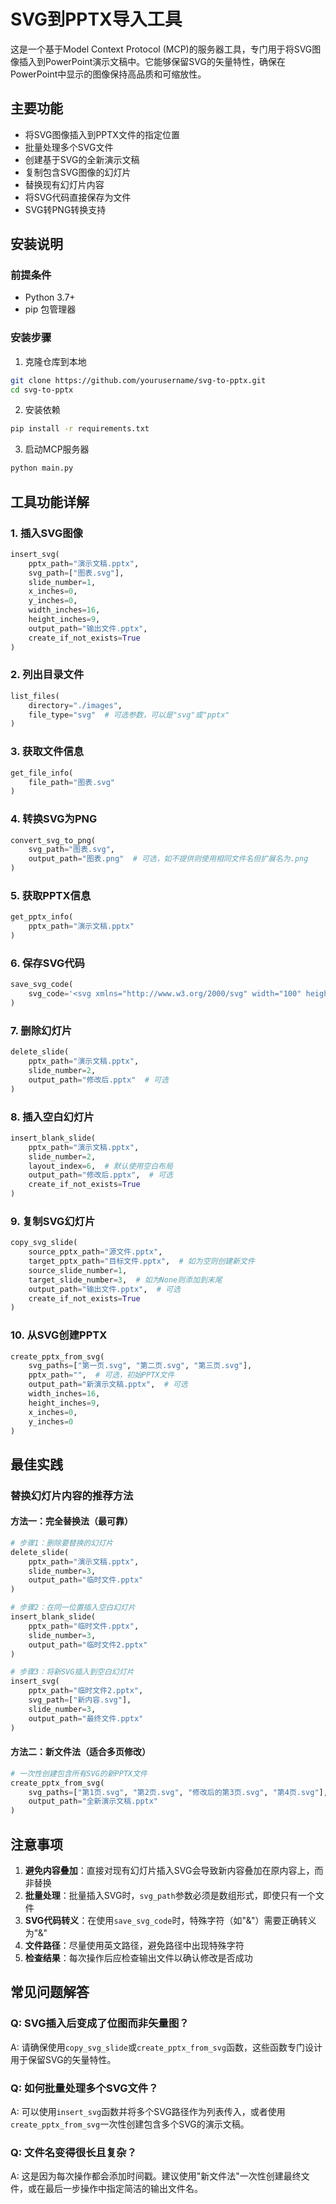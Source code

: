 # SVG到PPTX导入工具

这是一个基于Model Context Protocol (MCP)的服务器工具，专门用于将SVG图像插入到PowerPoint演示文稿中。它能够保留SVG的矢量特性，确保在PowerPoint中显示的图像保持高品质和可缩放性。

## 主要功能

- 将SVG图像插入到PPTX文件的指定位置
- 批量处理多个SVG文件
- 创建基于SVG的全新演示文稿
- 复制包含SVG图像的幻灯片
- 替换现有幻灯片内容
- 将SVG代码直接保存为文件
- SVG转PNG转换支持

## 安装说明

### 前提条件

- Python 3.7+
- pip 包管理器

### 安装步骤

1. 克隆仓库到本地

```bash
git clone https://github.com/yourusername/svg-to-pptx.git
cd svg-to-pptx
```

2. 安装依赖

```bash
pip install -r requirements.txt
```

3. 启动MCP服务器

```bash
python main.py
```

## 工具功能详解

### 1. 插入SVG图像

```python
insert_svg(
    pptx_path="演示文稿.pptx",
    svg_path=["图表.svg"],
    slide_number=1,
    x_inches=0,
    y_inches=0,
    width_inches=16,
    height_inches=9,
    output_path="输出文件.pptx",
    create_if_not_exists=True
)
```

### 2. 列出目录文件

```python
list_files(
    directory="./images",
    file_type="svg"  # 可选参数，可以是"svg"或"pptx"
)
```

### 3. 获取文件信息

```python
get_file_info(
    file_path="图表.svg"
)
```

### 4. 转换SVG为PNG

```python
convert_svg_to_png(
    svg_path="图表.svg",
    output_path="图表.png"  # 可选，如不提供则使用相同文件名但扩展名为.png
)
```

### 5. 获取PPTX信息

```python
get_pptx_info(
    pptx_path="演示文稿.pptx"
)
```

### 6. 保存SVG代码

```python
save_svg_code(
    svg_code='<svg xmlns="http://www.w3.org/2000/svg" width="100" height="100"><circle cx="50" cy="50" r="40" stroke="black" stroke-width="2" fill="red"/></svg>'
)
```

### 7. 删除幻灯片

```python
delete_slide(
    pptx_path="演示文稿.pptx",
    slide_number=2,
    output_path="修改后.pptx"  # 可选
)
```

### 8. 插入空白幻灯片

```python
insert_blank_slide(
    pptx_path="演示文稿.pptx",
    slide_number=2,
    layout_index=6,  # 默认使用空白布局
    output_path="修改后.pptx",  # 可选
    create_if_not_exists=True
)
```

### 9. 复制SVG幻灯片

```python
copy_svg_slide(
    source_pptx_path="源文件.pptx",
    target_pptx_path="目标文件.pptx",  # 如为空则创建新文件
    source_slide_number=1,
    target_slide_number=3,  # 如为None则添加到末尾
    output_path="输出文件.pptx",  # 可选
    create_if_not_exists=True
)
```

### 10. 从SVG创建PPTX

```python
create_pptx_from_svg(
    svg_paths=["第一页.svg", "第二页.svg", "第三页.svg"],
    pptx_path="",  # 可选，初始PPTX文件
    output_path="新演示文稿.pptx",  # 可选
    width_inches=16,
    height_inches=9,
    x_inches=0,
    y_inches=0
)
```

## 最佳实践

### 替换幻灯片内容的推荐方法

#### 方法一：完全替换法（最可靠）

```python
# 步骤1：删除要替换的幻灯片
delete_slide(
    pptx_path="演示文稿.pptx",
    slide_number=3,
    output_path="临时文件.pptx"
)

# 步骤2：在同一位置插入空白幻灯片
insert_blank_slide(
    pptx_path="临时文件.pptx",
    slide_number=3,
    output_path="临时文件2.pptx"
)

# 步骤3：将新SVG插入到空白幻灯片
insert_svg(
    pptx_path="临时文件2.pptx",
    svg_path=["新内容.svg"],
    slide_number=3,
    output_path="最终文件.pptx"
)
```

#### 方法二：新文件法（适合多页修改）

```python
# 一次性创建包含所有SVG的新PPTX文件
create_pptx_from_svg(
    svg_paths=["第1页.svg", "第2页.svg", "修改后的第3页.svg", "第4页.svg"],
    output_path="全新演示文稿.pptx"
)
```

## 注意事项

1. **避免内容叠加**：直接对现有幻灯片插入SVG会导致新内容叠加在原内容上，而非替换
2. **批量处理**：批量插入SVG时，`svg_path`参数必须是数组形式，即使只有一个文件
3. **SVG代码转义**：在使用`save_svg_code`时，特殊字符（如"&"）需要正确转义为"&amp;"
4. **文件路径**：尽量使用英文路径，避免路径中出现特殊字符
5. **检查结果**：每次操作后应检查输出文件以确认修改是否成功

## 常见问题解答

### Q: SVG插入后变成了位图而非矢量图？
A: 请确保使用`copy_svg_slide`或`create_pptx_from_svg`函数，这些函数专门设计用于保留SVG的矢量特性。

### Q: 如何批量处理多个SVG文件？
A: 可以使用`insert_svg`函数并将多个SVG路径作为列表传入，或者使用`create_pptx_from_svg`一次性创建包含多个SVG的演示文稿。

### Q: 文件名变得很长且复杂？
A: 这是因为每次操作都会添加时间戳。建议使用"新文件法"一次性创建最终文件，或在最后一步操作中指定简洁的输出文件名。
